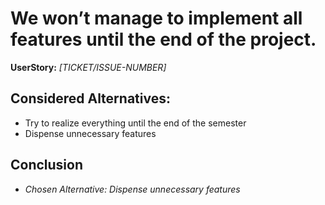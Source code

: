 # We won’t manage to implement all features until the end of the project.
**UserStory:** *[TICKET/ISSUE-NUMBER]*

## Considered Alternatives:
* Try to realize everything until the end of the semester
* Dispense unnecessary features

## Conclusion
* *Chosen Alternative: Dispense unnecessary features*
